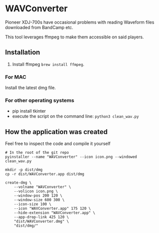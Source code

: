 # WAVConverter

Pioneer XDJ-700s have occasional problems with reading Waveform files
downloaded from BandCamp etc.

This tool leverages ffmpeg to make them accessible on said players.

## Installation
1. Install ffmpeg `brew install ffmpeg`.

### For MAC
Install the latest dmg file.

### For other operating systems
- pip install tkinter
- execute the script on the command line: `python3 clean_wav.py` 

## How the application was created
Feel free to inspect the code and compile it yourself
```
# In the root of the git repo
pyinstaller --name "WAVConverter" --icon icon.png --windowed clean_wav.py

mkdir -p dist/dmg
cp -r dist/WAVConverter.app dist/dmg

create-dmg \
	--volname "WAVConverter" \
	--volicon icon.png \
	--window-pos 200 120 \
	--window-size 600 300 \
	--icon-size 100 \
	--icon "WAVConverter.app" 175 120 \
	--hide-extension "WAVConverter.app" \
	--app-drop-link 425 120 \
	"dist/WAVConverter.dmg" \
	"dist/dmg/"
```

